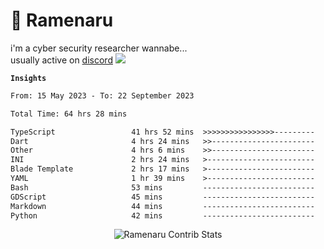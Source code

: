 # 🍜 Ramenaru
i'm a cyber security researcher wannabe...
<br />
usually active on <a href="https://discordapp.com/users/503291004200157185">discord</a> ![](https://dcbadge.vercel.app/api/shield/503291004200157185) 

**`Insights`**

<!--START_SECTION:waka-->

```txt
From: 15 May 2023 - To: 22 September 2023

Total Time: 64 hrs 28 mins

TypeScript                 41 hrs 52 mins  >>>>>>>>>>>>>>>>---------   64.94 %
Dart                       4 hrs 24 mins   >>-----------------------   06.84 %
Other                      4 hrs 6 mins    >>-----------------------   06.36 %
INI                        2 hrs 24 mins   >------------------------   03.74 %
Blade Template             2 hrs 17 mins   >------------------------   03.56 %
YAML                       1 hr 39 mins    >------------------------   02.57 %
Bash                       53 mins         -------------------------   01.38 %
GDScript                   45 mins         -------------------------   01.19 %
Markdown                   44 mins         -------------------------   01.14 %
Python                     42 mins         -------------------------   01.10 %
```

<!--END_SECTION:waka-->

<div style="text-align: center;">
   <img align="center" src="https://github-readme-streak-stats.herokuapp.com/?user=Ramenaru&theme=dark&card_width=520" alt="Ramenaru Contrib Stats" />
</div>



